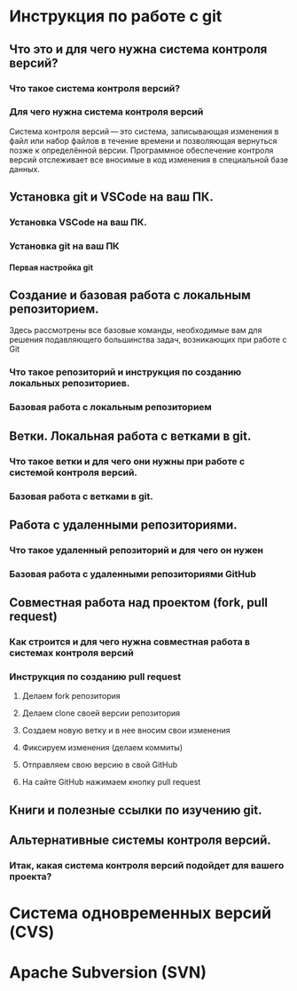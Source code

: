 # Инструкция по работе с git

## Что это и для чего нужна система контроля версий?

### Что такое система контроля версий?


### Для чего нужна система контроля версий 

Cистема контроля версий — это система, записывающая изменения в файл или набор файлов в течение времени и позволяющая вернуться позже к определённой версии.
Программное обеспечение контроля версий отслеживает все вносимые в код изменения в специальной базе данных.


## Установка git и VSCode на ваш ПК.

### Установка VSCode на ваш ПК.

### Установка git на ваш ПК

#### Первая настройка git

## Создание и базовая работа с локальным репозиторием.
Здесь рассмотрены все базовые команды, необходимые вам для решения подавляющего большинства задач, возникающих при работе с Git

### Что такое репозиторий и инструкция по созданию локальных репозиториев.

### Базовая работа с локальным репозиторием

## Ветки. Локальная работа с ветками в git.

### Что такое ветки и для чего они нужны при работе с системой контроля версий.

### Базовая работа с ветками в git.

## Работа с удаленными репозиториями.

### Что такое удаленный репозиторий и для чего он нужен

### Базовая работа с удаленными репозиториями GitHub

## Совместная работа над проектом (fork, pull request)

### Как строится и для чего нужна совместная работа в системах контроля версий


### Инструкция по созданию pull request

1. Делаем fork репозитория

2. Делаем clone своей версии репозитория

3. Создаем новую ветку и в нее вносим свои изменения

4. Фиксируем изменения (делаем коммиты)

5. Отправляем свою версию в свой GitHub

6. На сайте GitHub нажимаем кнопку pull request


## Книги и полезные ссылки по изучению git.

## Альтернативные системы контроля версий.

### Итак, какая система контроля версий подойдет для вашего проекта?

# Система одновременных версий (CVS)

# Apache Subversion (SVN)

